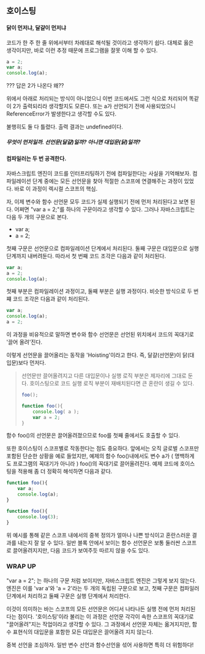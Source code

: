 ## 호이스팅



#### 닭이 먼저냐, 달걀이 먼저냐

코드가 한 주 한 줄 위에서부터 차례대로 해석될 것이라고 생각하기 쉽다. 대체로 옳은 생각이지만, 바로 이런 추정 때문에 프로그램을 잘못 이해 할 수 있다.

```javascript
a = 2;
var a;
console.log(a);
```

??? 답은 2가 나온다 왜??



위에서 아래로 처리되는 방식이 아니었으니 이번 코드에서도 그런 식으로 처리되어 똑같이 2가 출력되리라 생각할지도 모른다. 또는 a가 선언되기 전에 사용되었으니 ReferenceError가 발생한다고 생각할 수도 있다.

불행히도 둘 다 틀렸다. 출력 결과는 undefined이다.



##### 무엇이 먼저일까. 선언문(달걀)일까? 아니면 대입문(닭)일까?

#### 컴파일러는 두 번 공격한다.

자바스크립트 엔진이 코드를 인터프리팅하기 전에 컴파일한다는 사실을 기억해보자. 컴파일레이션 단계 중에는 모든 선언문을 찾아 적절한 스코프에 연결해주는 과정이 있었다. 바로 이 과정이 렉시컬 스코프의 핵심.



자, 이제 변수와 함수 선언문 모두 코드가 실제 실행되기 전에 먼저 처리된다고 보면 된다. 어쩌면 "var a = 2;"를 하나의 구문이라고 생각할 수 있다. 그러나 자바스크립트는 다음 두 개의 구문으로 본다.

- var a;
- a = 2;

첫째 구문은 선언문으로 컴파일레이션 단계에서 처리된다. 둘째 구문은 대입문으로 실행 단계까지 내버려둔다. 따라서 첫 번째 코드 조각은 다음과 같이 처리된다.

```javascript
var a;
a = 2;
console.log(a);
```

첫째 부분은 컴파일레이션 과정이고, 둘째 부분은 실행 과정이다. 비슷한 방식으로 두 번쨰 코드 조각은 다음과 같이 처리된다.

```javascript
var a;
console.log(a);
a = 2;
```

이 과정을 비유적으로 말하면 변수와 함수 선언문은 선언된 위치에서 코드의 꼭대기로 '끌어 올려'진다. 

이렇게 선언문을 끌어올리는 동작을 'Hoisting'이라고 한다. 즉, 달걀(선언문)이 닭(대입문)보다 먼저다.



> 선언문만 끌어올려지고 다른 대입문이나 실행 로직 부분은 제자리에 그대로 둔다. 호이스팅으로 코드 실행 로직 부분이 재배치된다면 큰 혼란이 생길 수 있다.
>
> ```javascript
> foo();
> 
> function foo(){
>     console.log( a );
>     var a = 2;
> }
> ```



함수 foo()의 선언문은 끌어올려졌으므로 foo를 첫째 줄에서도 호출할 수 있다.

또한 호이스팅이 스코프별로 작동한다는 점도 중요하다. 앞에서는 오직 글로벌 스코프만 포함된 단순한 상황을 예로 들었지만, 예제의 함수 foo()내에서도 변수 a가 ( 명백하게도 프로그램의 꼭대기가 아니라 ) foo()의 꼭대기로 끌어올려진다. 예제 코드에 호이스팅을 적용해 좀 더 정확히 해석하면 다음과 같다.

```javascript
function foo(){
    var a;
    console.log(a);
}

function foo(){
    console.log(3);
}
```

위 예시를 통해 같은 스코프 내에서의 중복 정의가 얼마나 나쁜 방식이고 혼란스러운 결과를 내는지 잘 알 수 있다. 일반 블록 안에서 보이는 함수 선언문은 보통 둘러싼 스코프로 끌어올려지지만, 다음 코드가 보여주듯 따르지 않을 수도 있다.



### WRAP UP

"var a = 2"; 는 하나의 구문 처럼 보이지만, 자바스크립트 엔진은 그렇게 보지 않는다. 엔진은 이를 'var a'와 'a = 2'라는 두 개의 독립된 구문으로 보고, 첫째 구문은 컴파일러 단계에서 처리하고 둘째 구문은 실행 단계에서 처리한다.

이것이 의미하는 바는 스코프의 모든 선언문은 어디서 나타나든 실행 전에 먼저 처리된다는 점이다. '호이스팅'이라 불리는 이 과정은 선언문 각각이 속한 스코프의 꼭대기로 "끌어올려"지는 작업이라고 생각할 수 있다. 그 과정에서 선언문 자체는 옮겨지지만, 함수 표현식의 대입문을 포함한 모든 대입문은 끌어올려 지지 않는다.

중복 선언을 조심하자. 일반 변수 선언과 함수선언을 섞어 사용하면 특히 더 위험하다! 